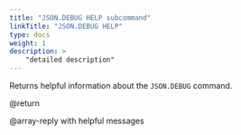 ```yaml
---
title: "JSON.DEBUG HELP subcommand"
linkTitle: "JSON.DEBUG HELP"
type: docs
weight: 1
description: >
    "detailed description"
---
```


Returns helpful information about the `JSON.DEBUG` command.

@return

@array-reply with helpful messages